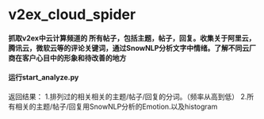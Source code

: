 # v2ex_cloud_spider

#### 抓取v2ex中云计算频道的 所有帖子，包括主题，帖子，回复。收集关于阿里云，腾讯云，微软云等的评论关键词，通过SnowNLP分析文字中情绪。了解不同云厂商在客户心目中的形象和待改善的地方

#### 运行start_analyze.py
返回结果：
1.排列过的相关相关的主题/帖子/回复的分词。（频率从高到低）
2.所有相关的主题/帖子/回复用SnowNLP分析的Emotion.以及histogram
